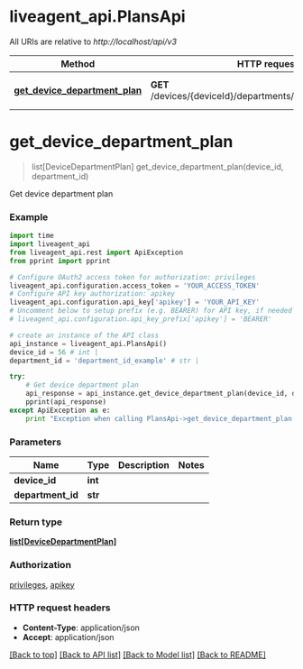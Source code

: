 # liveagent_api.PlansApi

All URIs are relative to *http://localhost/api/v3*

Method | HTTP request | Description
------------- | ------------- | -------------
[**get_device_department_plan**](PlansApi.md#get_device_department_plan) | **GET** /devices/{deviceId}/departments/{departmentId}/plans | Get device department plan


# **get_device_department_plan**
> list[DeviceDepartmentPlan] get_device_department_plan(device_id, department_id)

Get device department plan

### Example 
```python
import time
import liveagent_api
from liveagent_api.rest import ApiException
from pprint import pprint

# Configure OAuth2 access token for authorization: privileges
liveagent_api.configuration.access_token = 'YOUR_ACCESS_TOKEN'
# Configure API key authorization: apikey
liveagent_api.configuration.api_key['apikey'] = 'YOUR_API_KEY'
# Uncomment below to setup prefix (e.g. BEARER) for API key, if needed
# liveagent_api.configuration.api_key_prefix['apikey'] = 'BEARER'

# create an instance of the API class
api_instance = liveagent_api.PlansApi()
device_id = 56 # int | 
department_id = 'department_id_example' # str | 

try: 
    # Get device department plan
    api_response = api_instance.get_device_department_plan(device_id, department_id)
    pprint(api_response)
except ApiException as e:
    print "Exception when calling PlansApi->get_device_department_plan: %s\n" % e
```

### Parameters

Name | Type | Description  | Notes
------------- | ------------- | ------------- | -------------
 **device_id** | **int**|  | 
 **department_id** | **str**|  | 

### Return type

[**list[DeviceDepartmentPlan]**](DeviceDepartmentPlan.md)

### Authorization

[privileges](../README.md#privileges), [apikey](../README.md#apikey)

### HTTP request headers

 - **Content-Type**: application/json
 - **Accept**: application/json

[[Back to top]](#) [[Back to API list]](../README.md#documentation-for-api-endpoints) [[Back to Model list]](../README.md#documentation-for-models) [[Back to README]](../README.md)

